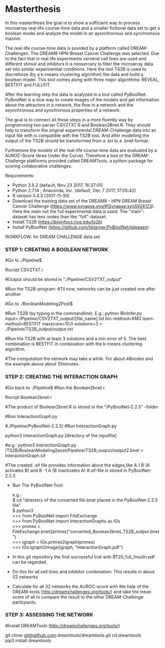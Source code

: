 # Masterthesis

In this masterthesis the goal is to show a sufficient way to process microarray real-life course-time data and a smaller fictional data set to get a boolean model and analyze the model in an aysnchronous and synchronous manner.

The real-life course-time data is povided by a platform called DREAM-Challengen. The DREAM8 HPN-Breast Cancer Challenge was selected. Due to the fact that in real life experiments serveral cell lines are used and different stimuli and inhibtors it is nessercary to filter the microarray data set into similar experinemtal conditions. 
Here the tool TS2B is used to discretisize (by a k-means clustering algorithm) the data and build a boolean model. This tool comes along with three major algorithms: REVEAL, BESTFIT and FULLFIT.

After the learning step the data is analyzed in a tool called PyBoolNet. PyBoolNet is a nice way to create images of the models and get information about the attractors in a network, the flow in a network and the asynchronous and synchronous properties of a network.

The goal is to connect all these steps in a more fluently way by programming two parser CSV2TXT.R and Boolean2Bnet.R. They should help to transform the original experimental DREAM-CHallenge data into an input file with is compatible with the TS2B tool. And after modelling the output of the TS2B should be transformed from a .txt to a .bnet format.

Furthemore the models of the real-life course-time data are evaluated by a AUROC-Score (Area Under the Curve). Therefore a tool of the DREAM-Challenge platformis provided called DREAMTools, a python package for scoring collaborative challenges. 

Requirements:

- Python 3.5.2 (default, Nov 23 2017, 16:37:01)
- Python 2.7.14 ; Anaconda, Inc. (default, Dec  7 2017, 17:05:42)
- R version 3.4.3 (2017-11-30)
- Download the training data set of the DREAM8 - HPN DREAM Breast Cancer Challenge (https://www.synapse.org/#!Synapse:syn5924123).      Here the main not the full experimental data is used. The "main"- dataset has less nodes than the "full"-dataset.
- Install TS2B (https://bioinfocs.rice.edu/ts2b)
- Install PyBoolNet (https://github.com/hklarner/PyBoolNet/releases)

WORKFLOW: for DREAM CHALLENGE data set

### STEP 1: CREATING A BOOLEAN NETWORK ###

#Go to  ./Pipeline$

Rscript CSV2TXT.r

#Output should be stored in "./Pipeline/CSV2TXT_output" 

#Run the TS2B-program:
#Til now, networks can be just created one after another

#Go to ./BooleanModeling2Post$

#Run TS2B (by typing in the commandline): E.g.:
python BinInfer.py input=./Pipeline/CSV2TXT_output/[file_name].txt bin-method=KM3 learn-method=BESTFIT maxscore=10.0 solutions=3 > ./Pipeline/TS2B_output/output.txt

#Run the TS2B with at least 3 solutions and a min error of 5. The best combination is BESTFIT in combination with the k-means clustering algorithm.

#The computation the network may take a while. For about 48nodes and the example above about 10minutes.

### STEP 2: CREATING THE INTERACTION GRAPH ###

#Go back to  ./Pipeline$
#Run the Boolean2bnet.r

Rscript Boolean2bnet.r
 
#The product of Boolean2bnet.R is stored in the "/PyBoolNet-2.2.5" -folder

#Run InteractionGraph.py

#./Pipeline/PyBoolNet-2.2.5/
#Run InteractionGraph.py

python3 InteractionGraph.py [directory of the inputfile]

#e.g.: python3 InteractionGraph.py /TS2B/BooleanModeling2post/Pipeline/TS2B_output/output2.bnet > InteractionGraph.sif

#The created .sif file provides information about the edges,like A 1 B (A activates B) and B -1 A (B inactivates A)
#.sif-file is stored in PyBoolNet-2.2.5



- Run The PyBoolNet-Tool:

  e.g.:<br/> 
        $ cd \"directory of the converted file.bnet placed in the PyBoolNet-2.2.5 file\"<br/>
        $ python3<br/> 
      >>> from PyBoolNet import FileExchange<br/> 
      >>> from PyBoolNet import InteractionGraphs as IGs<br/> 
      >>> primes = FileExchange.bnet2primes(\"converted_Boolean2bnet_TS2B_output.bnet\")<br/> 
      >>> igraph = IGs.primes2igraph(primes)<br/> 
      >>> IGs.igraph2image(igraph, \"InteractionGraph.pdf\")<br/> 
      
 - In this git repository the first successful trial with BT20_full_Insulin.pdf can be regarded.   
 - Do this for all cell lines and inhibitor combination: This results in about 32 networks
 - Calculate for all 32 networks the AUROC-score with the help of the DREAM-tools (http://dreamchallenges.org/tools/) and take the mean score of all to compare the result to the other DREAM-Challenge particpants.
 
 ### STEP 3: ASSESSING THE NETWORK ###

#Install DREAMTools (http://dreamchallenges.org/tools/)

git clone git@github.com:dreamtools/dreamtools.git
cd dreamtools                            
pip3 install dreamtools
